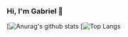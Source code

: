 ### Hi, I'm Gabriel 👋

<!--
**gabrieloliveiradev/gabrieloliveiradev** is a ✨ _special_ ✨ repository because its `README.md` (this file) appears on your GitHub profile.

Here are some ideas to get you started:

- 🔭 I’m currently working on ...
- 🌱 I’m currently learning ...
- 👯 I’m looking to collaborate on ...
- 🤔 I’m looking for help with ...
- 💬 Ask me about ...
- 📫 How to reach me: ...
- 😄 Pronouns: ...
- ⚡ Fun fact: ...
-->

[![Anurag's github stats](https://github-readme-stats.vercel.app/api?username=gabrieloliveiradev&show_icons=true&theme=dracula&layout=compact)
[![Top Langs](https://github-readme-stats.vercel.app/api/top-langs/?username=gabrieloliveiradev&layout=compact&theme=dracula)
